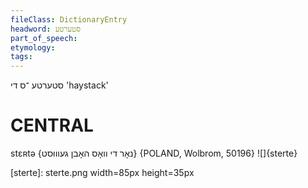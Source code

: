 ```yaml
---
fileClass: DictionaryEntry
headword: סטערטע
part_of_speech: 
etymology: 
tags: 
---
```

סטערטע
־ס
די
'haystack'

CENTRAL
========

stɛʀtə {נאָר די וואָס האָבן געוווּסט} {POLAND, Wolbrom, 50196}
![]{sterte}


[sterte]: sterte.png width=85px height=35px